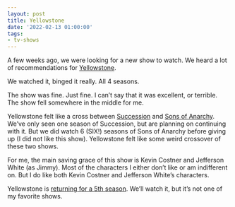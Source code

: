 ```yaml
---
layout: post
title: Yellowstone
date: '2022-02-13 01:00:00'
tags:
- tv-shows
---
```


A few weeks ago, we were looking for a new show to watch. We heard a lot of recommendations for [Yellowstone](https://en.wikipedia.org/wiki/Yellowstone_(American_TV_series)).

We watched it, binged it really. All 4 seasons.

The show was fine. Just fine. I can’t say that it was excellent, or terrible. The show fell somewhere in the middle for me.

Yellowstone felt like a cross between [Succession](https://en.wikipedia.org/wiki/Succession_(TV_series)) and [Sons of Anarchy](https://en.wikipedia.org/wiki/Sons_of_Anarchy). We’ve only seen one season of Succession, but are planning on continuing with it. But we did watch 6 (SIX!) seasons of Sons of Anarchy before giving up (I did not like this show). Yellowstone felt like some weird crossover of these two shows.

For me, the main saving grace of this show is Kevin Costner and Jefferson White (as Jimmy). Most of the characters I either don’t like or am indifferent on. But I do like both Kevin Costner and Jefferson White’s characters.

Yellowstone is [returning for a 5th season](https://www.yahoo.com/lifestyle/yellowstone-officially-returning-season-5-200000813.html). We’ll watch it, but it’s not one of my favorite shows.

